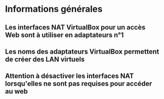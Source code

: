 # Informations générales
## Les interfaces NAT VirtualBox pour un accès Web sont à utiliser en adaptateurs n°1
## Les noms des adaptateurs VirtualBox permettent de créer des LAN virtuels
## Attention à désactiver les interfaces NAT lorsqu'elles ne sont pas requises pour accéder au web
